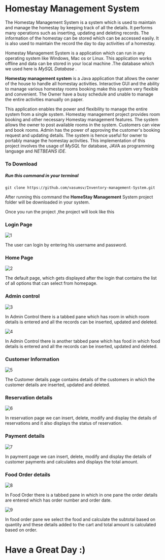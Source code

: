 #  Homestay Management System

 The Homestay Management System is a system which is used to maintain and manage the homestay by keeping track of all the details. It performs many operations such as inserting, updating and deleting records. The information of the homestay can be stored which can be accessed easily. It is also used to maintain the record the day to day activities of a homestay. 

Homestay Management System  is a application which can run in any operating system like Windows, Mac os or Linux.
This application works offline and data can be stored in your local machine .The database which we used here is _MySQL Database_ .

**Homestay management system** is a Java application that allows the owner of the house to handle all homestay activities. Interactive GUI and the ability to manage various homestay rooms booking make this system very flexible and convenient. The Owner have a busy schedule and unable to manage the entire activities manually on paper.

This application enables the power and flexibility to manage the entire system from a single system. Homestay management project provides room booking and other necessary Homestay management features. The system allows the owner to post available rooms in the system. Customers can view and book rooms. Admin has the power of approving the customer's booking request and updating details. The system is hence useful for owner to portably manage the homestay activities.
This implementation of this project involves the usage of _MySQL_ for database, JAVA as programming language and _NETBEANS IDE_.

### To Download
 ##### Run this command in your terminal
 ```Python3
 git clone https://github.com/vasumsv/Inventory-management-System.git
 ```
 After running this command the **HomeStay Management** System project folder will be downloaded in your system.

Once you run the project ,the project will look like this
 

 ### Login Page
 
 
![1](https://github.com/vasumsv/Home-Stay-Management-System/blob/master/screenshot/1.png)

The user can login by entering his username and password.

 ### Home Page
 
 
 ![2](https://github.com/vasumsv/Home-Stay-Management-System/blob/master/screenshot/2.png)
 
 
 The default page, which gets displayed after the login that contains the list of all options that can select from homepage.
 
 ### Admin control
 
 
 
![3](https://github.com/vasumsv/Home-Stay-Management-System/blob/master/screenshot/3.png)


In Admin Control there is a tabbed pane which has room in which room details is entered and
all the records can be inserted, updated and deleted.


![4](https://github.com/vasumsv/Home-Stay-Management-System/blob/master/screenshot/4.png)


In Admin Control there is another tabbed pane which has food in which food details is entered and all the records can be inserted, updated and deleted.

 ### Customer Information
 
 
 
![5](https://github.com/vasumsv/Home-Stay-Management-System/blob/master/screenshot/5.png)
 
 
 The Customer details page contains details of the customers in which the customer details are inserted, updated and deleted.
 
 ### Reservation details
 
 
 
![6](https://github.com/vasumsv/Home-Stay-Management-System/blob/master/screenshot/6.png)


In reservation page we can insert, delete, modify and display the details of reservations and it also displays the status of reservation.

 ### Payment details
 
 
 
![7](https://github.com/vasumsv/Home-Stay-Management-System/blob/master/screenshot/7.png)


In payment page we can insert, delete, modify and display the details of customer payments and calculates and displays the total amount.


 ### Food Order details
 
 
 ![8](https://github.com/vasumsv/Home-Stay-Management-System/blob/master/screenshot/8.png)
 
 
In Food Order there is a tabbed pane in which in one pane the order details are entered which has order number and order date.


 ![9](https://github.com/vasumsv/Home-Stay-Management-System/blob/master/screenshot/9.png)



In food order pane we select the food and calculate the subtotal based on quantity and these details added to the cart and total amount is calculated based on order.


# Have a Great Day :)

 
 
